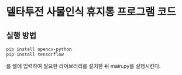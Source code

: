 # 델타투전 사물인식 휴지통 프로그램 코드
## 실행 방법
```
pip install opencv-python
pip install tensorflow
```
를 쉘에 입력하여 필요한 라이브러리를 설치한 뒤 main.py를 실행시킨다.
